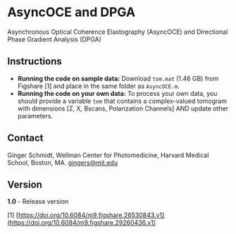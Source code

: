 # AsyncOCE and DPGA
Asynchronous Optical Coherence Elastography (AsyncOCE) and Directional Phase Gradient Analysis (DPGA)

## Instructions
* **Running the code on sample data:** Download <code>tom.mat</code> (1.46 GB) from Figshare [1] and place in the same folder as <code>AsyncOCE.m</code>.
* **Running the code on your own data:** To process your own data, you should provide a variable <code>tom</code> that contains a complex-valued tomogram with dimensions [Z, X, Bscans, Polarization Channels] AND update other parameters.

## Contact
Ginger Schmidt, Wellman Center for Photomedicine, Harvard Medical School, Boston, MA. gingers@mit.edu

## Version
**1.0** - Release version

[1] [https://doi.org/10.6084/m9.figshare.26530843.v1](https://doi.org/10.6084/m9.figshare.29260436.v1)
